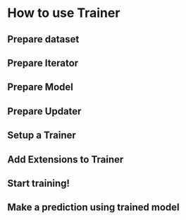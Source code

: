 # How to use Trainer

## Prepare dataset

## Prepare Iterator

## Prepare Model

## Prepare Updater

## Setup a Trainer

## Add Extensions to Trainer

## Start training!

## Make a prediction using trained model

